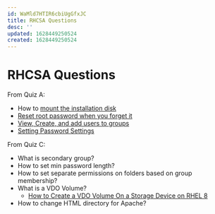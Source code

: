 ```yaml
---
id: WaMld7HTIR6cbiUgGfxJC
title: RHCSA Questions
desc: ''
updated: 1628449250524
created: 1628449250524
---
```

# RHCSA Questions
From Quiz A:

*   How to [mount the installation disk](../../../linux/File%20Systems/File%20System%20Basics.md)
*   [Reset root password when you forget it](../../../linux/Files%20%20Users%20%20Groups%20%20Permissions/passwords.md)
*   [View, Create, and add users to groups](../../../linux/Files%20%20Users%20%20Groups%20%20Permissions/groups.md)
*   [Setting Password Settings](../../../linux/Files%20%20Users%20%20Groups%20%20Permissions/passwords.md)

From Quiz C:

*   What is secondary group?
*   How to set min password length?
*   How to set separate permissions on folders based on group membership?
*   What is a VDO Volume?
    *   [How to Create a VDO Volume On a Storage Device on RHEL 8](https://www.tecmint.com/create-a-vdo-volume-on-a-storage-device-on-rhel-8/)
*   How to change HTML directory for Apache?

